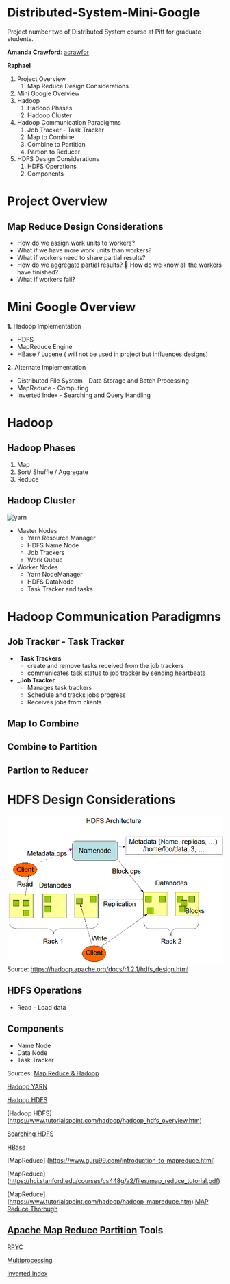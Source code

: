 Distributed-System-Mini-Google
===========
Project number two of Distributed System course at Pitt for graduate students.


 __Amanda Crawford__: [acrawfor](https://github.com/acrawfor)

 __Raphael__


1. Project Overview
    1. Map Reduce Design Considerations
2. Mini Google Overview
3. Hadoop
    1. Hadoop Phases
    2. Hadoop Cluster
4. Hadoop Communication Paradigmns
    1. Job Tracker - Task Tracker
    2. Map to Combine
    3. Combine to Partition
    4. Partion to Reducer
5. HDFS Design Considerations
    1. HDFS Operations
    2. Components

# Project Overview
## Map Reduce Design Considerations
* How do we assign work units to workers?
* What if we have more work units than workers?
* What if workers need to share partial results? 
* How do we aggregate partial results?  How do we know all the workers have finished?
*  What if workers fail?

# Mini Google Overview
__1.__ Hadoop Implementation 
* HDFS
* MapReduce Engine
* HBase / Lucene ( will not be used in project but influences designs)

__2.__ Alternate Implementation 
* Distributed File System - Data Storage and Batch Processing
* MapReduce - Computing 
* Inverted Index - Searching and Query Handling

# Hadoop  
## Hadoop Phases 
1. Map
2. Sort/ Shuffle / Aggregate
3. Reduce 
   

## Hadoop Cluster
![yarn](https://2xbbhjxc6wk3v21p62t8n4d4-wpengine.netdna-ssl.com/wp-content/uploads/2012/08/yarnflow1.png)
* Master Nodes
    * Yarn Resource Manager
    * HDFS Name Node
    * Job Trackers 
    * Work Queue
* Worker Nodes
    * Yarn NodeManager 
    * HDFS DataNode
    * Task Tracker and tasks

# Hadoop Communication Paradigmns

## Job Tracker - Task Tracker 
* ___Task Trackers__ 
    * create and remove tasks received from the job trackers 
    * communicates task status to job tracker by sending heartbeats
* ___Job Tracker__
    * Manages task trackers 
    * Schedule and tracks jobs progress
    * Receives jobs from clients

## Map to Combine


## Combine to Partition

## Partion to Reducer

# HDFS Design Considerations
![hdfsarchitecture](/assets/hdfsarchitecture.gif)
Source: https://hadoop.apache.org/docs/r1.2.1/hdfs_design.html



## HDFS Operations
* Read - Load data 

## Components
* Name Node 
* Data Node
* Task Tracker 


Sources:
[Map Reduce & Hadoop](http://www-scf.usc.edu/~shin630/Youngmin/files/HadoopInvertedIndexV5.pdf)

[Hadoop YARN](https://hortonworks.com/blog/apache-hadoop-yarn-resourcemanager/)

[Hadoop HDFS](https://hortonworks.com/blog/thinking-about-the-hdfs-vs-other-storage-technologies/)

[Hadoop HDFS] (https://www.tutorialspoint.com/hadoop/hadoop_hdfs_overview.htm)

[Searching HDFS](http://www.drdobbs.com/parallel/indexing-and-searching-on-a-hadoop-distr/226300241?pgno=3)

[HBase](https://www.tutorialspoint.com/hbase/hbase_overview.htm)

[MapReduce] (https://www.guru99.com/introduction-to-mapreduce.html)

[MapReduce] (https://hci.stanford.edu/courses/cs448g/a2/files/map_reduce_tutorial.pdf)

[MapReduce] (https://www.tutorialspoint.com/hadoop/hadoop_mapreduce.htm)
[MAP Reduce Thorough](https://developer.yahoo.com/hadoop/tutorial/module4.html#wordcount)


[Apache Map Reduce Partition](https://hadoop.apache.org/docs/stable/hadoop-mapreduce-client/hadoop-mapreduce-client-core/MapReduceTutorial.html)
Tools 
-----
[RPYC](https://rpyc.readthedocs.io/en/latest/)

[Multiprocessing](https://p16.praetorian.com/blog/multi-core-and-distributed-programming-in-python)

[Inverted Index](https://algs4.cs.princeton.edu/code/edu/princeton/cs/algs4/FileIndex.java.html)


